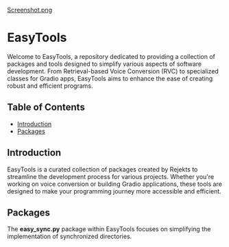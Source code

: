 [Screenshot.png](https://github.com/RejektsAI/EasyTools)



# EasyTools

Welcome to EasyTools, a repository dedicated to providing a collection of packages and tools designed to simplify various aspects of software development. From Retrieval-based Voice Conversion (RVC) to specialized classes for Gradio apps, EasyTools aims to enhance the ease of creating robust and efficient programs.

## Table of Contents
- [Introduction](#introduction)
- [Packages](#packages)

## Introduction

EasyTools is a curated collection of packages created by Rejekts to streamline the development process for various projects. Whether you're working on voice conversion or building Gradio applications, these tools are designed to make your programming journey more accessible and efficient.

## Packages

The **easy_sync.py** package within EasyTools focuses on simplifying the implementation of synchronized directories.
